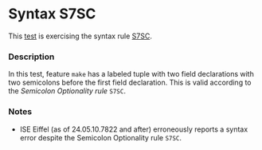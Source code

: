 # Syntax S7SC

This [test](.) is exercising the syntax rule [S7SC](../Readme.md).

### Description

In this test, feature `make` has a labeled tuple with two field declarations with two semicolons before the first field declaration. This is valid according to the *Semicolon Optionality rule* `S7SC`.

### Notes

* ISE Eiffel (as of 24.05.10.7822 and after) erroneously reports a syntax error despite the Semicolon Optionality rule `S7SC`.
